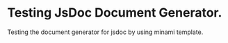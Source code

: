 # Testing JsDoc Document Generator.

Testing the document generator for jsdoc by using minami template.